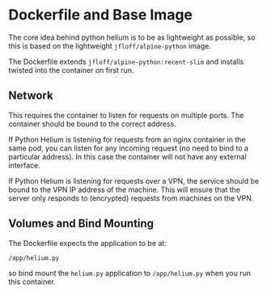 # Dockerfile and Base Image

The core idea behind python helium is to be as lightweight as possible,
so this is based on the lightweight `jfloff/alpine-python` image.

The Dockerfile extends `jfloff/alpine-python:recent-slim` 
and installs twisted into the container on first run.

## Network

This requires the container to listen for requests 
on multiple ports. The container should be bound 
to the correct address.

If Python Helium is listening for requests from an nginx 
container in the same pod, you can listen for any incoming
request (no need to bind to a particular address).
In this case the container will not have any external
interface.

If Python Helium is listening for requests over a VPN, 
the service should be bound to the VPN IP address of
the machine. This will ensure that the server only
responds to (encrypted) requests from machines on the VPN.

## Volumes and Bind Mounting

The Dockerfile expects the application to be at:

```
/app/helium.py
```

so bind mount the `helium.py` application to `/app/helium.py`
when you run this container.

